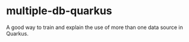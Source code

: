 # multiple-db-quarkus
A good way to train and explain the use of more than one data source in Quarkus.
